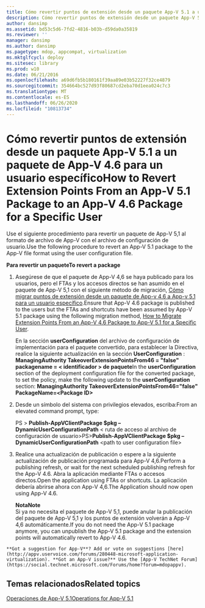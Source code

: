 ```yaml
---
title: Cómo revertir puntos de extensión desde un paquete App-V 5.1 a un paquete de App-V 4.6 para un usuario específico
description: Cómo revertir puntos de extensión desde un paquete App-V 5.1 a un paquete de App-V 4.6 para un usuario específico
author: dansimp
ms.assetid: bd53c5d6-7fd2-4816-b03b-d59da0a35819
ms.reviewer: ''
manager: dansimp
ms.author: dansimp
ms.pagetype: mdop, appcompat, virtualization
ms.mktglfcycl: deploy
ms.sitesec: library
ms.prod: w10
ms.date: 06/21/2016
ms.openlocfilehash: a69d6fb5b180161f39aa89e03b52227f32ce4879
ms.sourcegitcommit: 354664bc527d93f80687cd2eba70d1eea024c7c3
ms.translationtype: MT
ms.contentlocale: es-ES
ms.lasthandoff: 06/26/2020
ms.locfileid: "10813734"
---
```

# <span data-ttu-id="2e09a-103">Cómo revertir puntos de extensión desde un paquete App-V 5.1 a un paquete de App-V 4.6 para un usuario específico</span><span class="sxs-lookup"><span data-stu-id="2e09a-103">How to Revert Extension Points From an App-V 5.1 Package to an App-V 4.6 Package for a Specific User</span></span>


<span data-ttu-id="2e09a-104">Use el siguiente procedimiento para revertir un paquete de App-V 5,1 al formato de archivo de App-V con el archivo de configuración de usuario.</span><span class="sxs-lookup"><span data-stu-id="2e09a-104">Use the following procedure to revert an App-V 5.1 package to the App-V file format using the user configuration file.</span></span>

**<span data-ttu-id="2e09a-105">Para revertir un paquete</span><span class="sxs-lookup"><span data-stu-id="2e09a-105">To revert a package</span></span>**

1.  <span data-ttu-id="2e09a-106">Asegúrese de que el paquete de App-V 4,6 se haya publicado para los usuarios, pero el FTAs y los accesos directos se han asumido en el paquete de App-V 5,1 con el siguiente método de migración, [Cómo migrar puntos de extensión desde un paquete de App-v 4,6 a App-v 5,1 para un usuario específico](how-to-migrate-extension-points-from-an-app-v-46-package-to-app-v-51-for-a-specific-user.md).</span><span class="sxs-lookup"><span data-stu-id="2e09a-106">Ensure that App-V 4.6 package is published to the users but the FTAs and shortcuts have been assumed by App-V 5.1 package using the following migration method, [How to Migrate Extension Points From an App-V 4.6 Package to App-V 5.1 for a Specific User](how-to-migrate-extension-points-from-an-app-v-46-package-to-app-v-51-for-a-specific-user.md).</span></span>

    <span data-ttu-id="2e09a-107">En la sección **userConfiguration** del archivo de configuración de implementación para el paquete convertido, para establecer la Directiva, realice la siguiente actualización en la sección **UserConfiguration** : **ManagingAuthority TakeoverExtensionPointsFrom46 = "false" packagename = &lt; identificador &gt; de paquete**</span><span class="sxs-lookup"><span data-stu-id="2e09a-107">In the **userConfiguration** section of the deployment configuration file for the converted package, to set the policy, make the following update to the **userConfiguration** section: **ManagingAuthority TakeoverExtensionPointsFrom46="false" PackageName=&lt;Package ID&gt;**</span></span>

2.  <span data-ttu-id="2e09a-108">Desde un símbolo del sistema con privilegios elevados, escriba:</span><span class="sxs-lookup"><span data-stu-id="2e09a-108">From an elevated command prompt, type:</span></span>

    <span data-ttu-id="2e09a-109">PS &gt; **Publish-AppVClientPackage $pkg – DynamicUserConfigurationPath** &lt; ruta de acceso al archivo de configuración de usuario&gt;</span><span class="sxs-lookup"><span data-stu-id="2e09a-109">PS&gt;**Publish-AppVClientPackage $pkg –DynamicUserConfigurationPath** &lt;path to user configuration file&gt;</span></span>

3.  <span data-ttu-id="2e09a-110">Realice una actualización de publicación o espere a la siguiente actualización de publicación programada para App-V 4,6.</span><span class="sxs-lookup"><span data-stu-id="2e09a-110">Perform a publishing refresh, or wait for the next scheduled publishing refresh for the App-V 4.6.</span></span> <span data-ttu-id="2e09a-111">Abra la aplicación mediante FTAs o accesos directos.</span><span class="sxs-lookup"><span data-stu-id="2e09a-111">Open the application using FTAs or shortcuts.</span></span> <span data-ttu-id="2e09a-112">La aplicación debería abrirse ahora con App-V 4,6.</span><span class="sxs-lookup"><span data-stu-id="2e09a-112">The Application should now open using App-V 4.6.</span></span>

    **<span data-ttu-id="2e09a-113">Nota</span><span class="sxs-lookup"><span data-stu-id="2e09a-113">Note</span></span>**  
    <span data-ttu-id="2e09a-114">Si ya no necesita el paquete de App-V 5,1, puede anular la publicación del paquete de App-V 5,1 y los puntos de extensión volverán a App-V 4,6 automáticamente.</span><span class="sxs-lookup"><span data-stu-id="2e09a-114">If you do not need the App-V 5.1 package anymore, you can unpublish the App-V 5.1 package and the extension points will automatically revert to App-V 4.6.</span></span>



~~~
**Got a suggestion for App-V**? Add or vote on suggestions [here](http://appv.uservoice.com/forums/280448-microsoft-application-virtualization). **Got an App-V issue?** Use the [App-V TechNet Forum](https://social.technet.microsoft.com/Forums/home?forum=mdopappv).
~~~

## <span data-ttu-id="2e09a-115">Temas relacionados</span><span class="sxs-lookup"><span data-stu-id="2e09a-115">Related topics</span></span>


[<span data-ttu-id="2e09a-116">Operaciones de App-V 5.1</span><span class="sxs-lookup"><span data-stu-id="2e09a-116">Operations for App-V 5.1</span></span>](operations-for-app-v-51.md)









